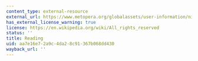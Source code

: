 ```yaml
---
content_type: external-resource
external_url: https://www.metopera.org/globalassets/user-information/nightly-opera-streams/week-15/playbills/nov-8-doctor-atomic.pdf
has_external_license_warning: true
license: https://en.wikipedia.org/wiki/All_rights_reserved
status: ''
title: Reading
uid: aa7e16e7-2a9c-4da2-8c91-367b068dd430
wayback_url: ''
---
```

